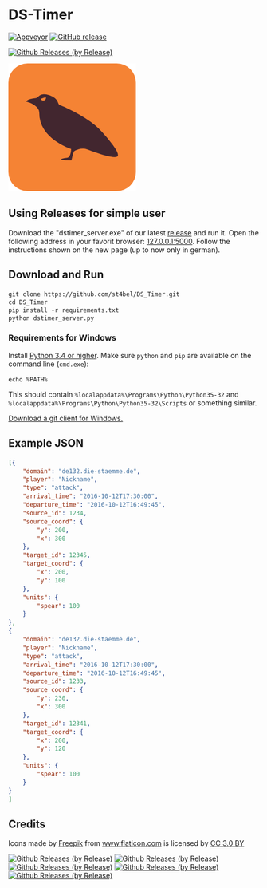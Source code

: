 # DS-Timer

[![Appveyor](https://ci.appveyor.com/api/projects/status/github/st4bel/DS_Timer?svg=true)](https://ci.appveyor.com/project/st4bel/ds-timer)
[![GitHub release](https://img.shields.io/github/release/st4bel/DS_Timer.svg)]()

[![Github Releases (by Release)](https://img.shields.io/github/downloads/st4bel/ds_timer/v0.5.1/total.svg)](https://github.com/st4bel/ds_timer/releases/tag/v0.5.1)

![Crow](dstimer/static/crow.png)

## Using Releases for simple user

Download the "dstimer_server.exe" of our latest [release](https://github.com/st4bel/DS_Timer/releases) and run it. Open the following address in your favorit browser: [127.0.0.1:5000](127.0.0.1:5000). Follow the instructions shown on the new page (up to now only in german).

## Download and Run

```
git clone https://github.com/st4bel/DS_Timer.git
cd DS_Timer
pip install -r requirements.txt
python dstimer_server.py
```

### Requirements for Windows
Install [Python 3.4 or higher](https://www.python.org/downloads/).
Make sure `python` and `pip` are available on the command line (`cmd.exe`):
```
echo %PATH%
```
This should contain `%localappdata%\Programs\Python\Python35-32` and
`%localappdata%\Programs\Python\Python35-32\Scripts` or something
similar.

[Download a git client for Windows.](https://git-scm.com/downloads)

## Example JSON

```json
[{
    "domain": "de132.die-staemme.de",
    "player": "Nickname",
    "type": "attack",
    "arrival_time": "2016-10-12T17:30:00",
    "departure_time": "2016-10-12T16:49:45",
    "source_id": 1234,
    "source_coord": {
        "y": 200,
        "x": 300
    },
    "target_id": 12345,
    "target_coord": {
        "x": 200,
        "y": 100
    },
    "units": {
        "spear": 100
    }
},
{
    "domain": "de132.die-staemme.de",
    "player": "Nickname",
    "type": "attack",
    "arrival_time": "2016-10-12T17:30:00",
    "departure_time": "2016-10-12T16:49:45",
    "source_id": 1233,
    "source_coord": {
        "y": 230,
        "x": 300
    },
    "target_id": 12341,
    "target_coord": {
        "x": 200,
        "y": 120
    },
    "units": {
        "spear": 100
    }
}
]
```

## Credits
Icons made by <a href="http://www.freepik.com" title="Freepik">Freepik</a> from <a href="http://www.flaticon.com" title="Flaticon">www.flaticon.com</a> is licensed by <a href="http://creativecommons.org/licenses/by/3.0/" title="Creative Commons BY 3.0" target="_blank">CC 3.0 BY</a>


[![Github Releases (by Release)](https://img.shields.io/github/downloads/st4bel/ds_timer/v0.5.0/total.svg)](https://github.com/st4bel/ds_timer/releases/tag/v0.5.0)
[![Github Releases (by Release)](https://img.shields.io/github/downloads/st4bel/ds_timer/v0.4.8/total.svg)](https://github.com/st4bel/ds_timer/releases/tag/v0.4.8)
[![Github Releases (by Release)](https://img.shields.io/github/downloads/st4bel/ds_timer/v0.4.6.5/total.svg)](https://github.com/st4bel/ds_timer/releases/tag/v0.4.6.5)
[![Github Releases (by Release)](https://img.shields.io/github/downloads/st4bel/ds_timer/0.4.6.4/total.svg)](https://github.com/st4bel/ds_timer/releases/tag/0.4.6.4)
[![Github Releases (by Release)](https://img.shields.io/github/downloads/st4bel/ds_timer/v0.4.6/total.svg)](https://github.com/st4bel/ds_timer/releases/tag/v0.4.6)
